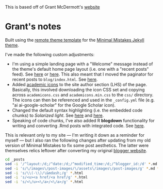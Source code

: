 This is based off of Grant McDermott's [website](https://grantmcdermott.com/research/)

# Grant's notes

Built using the [remote theme template](https://github.com/mmistakes/mm-github-pages-starter) for the [Minimal Mistakes Jekyll theme](https://github.com/mmistakes/minimal-mistakes).

I've made the following custom adjustments:

- I'm using a simple landing page with a "Welcome" message instead of the theme's default home page layout (i.e. one with a "recent posts" feed). See [here](https://github.com/mmistakes/minimal-mistakes/issues/2349) or [here](https://github.com/mmistakes/minimal-mistakes/issues/2191#issuecomment-504080616). This also meant that I moved the paginator for recent posts to `blog/index.html`. See [here](https://github.com/mmistakes/minimal-mistakes/issues/2191#issuecomment-504080616). 
- Added [academic icons](https://jpswalsh.github.io/academicons/) to the site author section (LHS) of the page. Basically, this involved downloading the icon CSS set and copying across `academicons.css` and `academicons.min.css` to the `css/` directory. The icons can then be referenced and used in the `_config.yml` file (e.g. "ai ai-google-scholar" for the Google Scholar icon).
- Changed the default syntax highlighting (i.e. the embedded code chunks) to *Solarized light*. See [here](https://mmistakes.github.io/minimal-mistakes/docs/stylesheets/#syntax-highlighting) and [here](https://github.com/mmistakes/minimal-mistakes/issues/2278). 
- Speaking of code chunks, I've also added R **blogdown** functionality for writing and converting .Rmd posts with integrated code. See [here](https://bookdown.org/yihui/blogdown/jekyll.html).

This is relevant only to my site &mdash; I'm writing it down as a reminder for myself &mdash; but I also ran the following changes after updating from my old version of Minimal Mistakes to fix some post aesthetics. The latter were themselves relics leftover after converting my original [blogger website](https://stickmanscorral.blogspot.com/).

```sh
cd _posts
sed -i '/^layout:/d;/^date:/d;/^modified_time:/d;/^blogger_id:/d' *.md *.html
sed -i 's/\/images\/post-images/\/assets\/images\/post-images/g' *.md *.html
sed -i 's/\\(-\\)/\&mdash;/g' *.html
sed -i 's/<u><a href/<a href/g' *.html
sed -i 's/<\/u><\/a>/<\/a>/g' *.html
```
